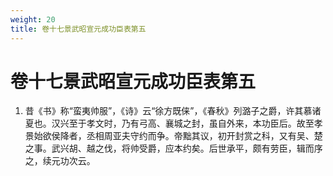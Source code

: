 ```yaml
---
weight: 20
title: 卷十七景武昭宣元成功臣表第五
---
```


# 卷十七景武昭宣元成功臣表第五

1. <span id="卷十七景武昭宣元成功臣表第五-1"></span>
昔《书》称“蛮夷帅服”，《诗》云“徐方既俫”，《春秋》列潞子之爵，许其慕诸夏也。汉兴至于孝文时，乃有弓高、襄城之封，虽自外来，本功臣后。故至孝景始欲侯降者，丞相周亚夫守约而争。帝黜其议，初开封赏之科，又有吴、楚之事。武兴胡、越之伐，将帅受爵，应本约矣。后世承平，颇有劳臣，辑而序之，续元功次云。
